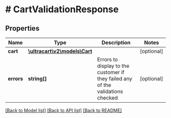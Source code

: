 # # CartValidationResponse

## Properties

Name | Type | Description | Notes
------------ | ------------- | ------------- | -------------
**cart** | [**\ultracart\v2\models\Cart**](Cart.md) |  | [optional]
**errors** | **string[]** | Errors to display to the customer if they failed any of the validations checked | [optional]

[[Back to Model list]](../../README.md#models) [[Back to API list]](../../README.md#endpoints) [[Back to README]](../../README.md)
